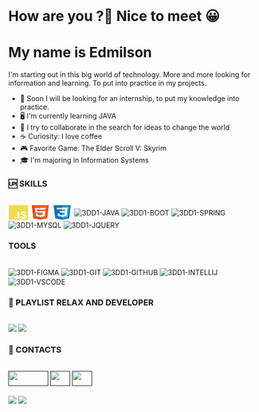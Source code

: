 <h1>How are you ?👋  Nice to meet 😀</h1>
<h1 >My name is Edmilson</h1>

<p>I'm starting out in this big world of technology. More and more looking for information and learning. To put into practice in my projects.</p>

- 💼 Soon I will be looking for an internship, to put my knowledge into practice.
- 🖥️ I'm currently learning JAVA
- 👯 I try to collaborate in the search for ideas to change the world
- ☕ Curiosity: I love coffee
- 🎮 Favorite Game: The Elder Scroll V: Skyrim  
- 🎓 I'm majoring in Information Systems
 
<h3>🆙 SKILLS</h3>
<div style="display: inline_block"><br>
  <img align="center" alt="3DD1-Js" height="30" width="40" src="https://raw.githubusercontent.com/devicons/devicon/master/icons/javascript/javascript-plain.svg">  
  <img align="center" alt="3DD1-HTML" height="30" width="40" src="https://raw.githubusercontent.com/devicons/devicon/master/icons/html5/html5-original.svg">
  <img align="center" alt="3DD1-CSS" height="30" width="40" src="https://raw.githubusercontent.com/devicons/devicon/master/icons/css3/css3-original.svg">
  <img align="center" alt="3DD1-JAVA" height="30" width="40" src="https://cdn.jsdelivr.net/gh/devicons/devicon/icons/java/java-original.svg">
  <img align="center" alt="3DD1-BOOT" height="30" width="40" src="https://cdn.jsdelivr.net/gh/devicons/devicon/icons/bootstrap/bootstrap-plain-wordmark.svg">
  <img align="center" alt="3DD1-SPRING" height="30" width="40" src="https://cdn.jsdelivr.net/gh/devicons/devicon/icons/spring/spring-original.svg">
  <img align="center" alt="3DD1-MYSQL" height="30" width="40" src="https://cdn.jsdelivr.net/gh/devicons/devicon/icons/mysql/mysql-original.svg">
  <img align="center" alt="3DD1-JQUERY" height="30" width="40" src="https://cdn.jsdelivr.net/gh/devicons/devicon/icons/jquery/jquery-original-wordmark.svg">
   
</div>
<h3>TOOLS</h3>
<div style="display: inline_block"><br>
  <img align="center" alt="3DD1-FIGMA" height="30" width="40" src="https://cdn.jsdelivr.net/gh/devicons/devicon/icons/figma/figma-original.svg">  
  <img align="center" alt="3DD1-GIT" height="30" width="40" src="https://cdn.jsdelivr.net/gh/devicons/devicon/icons/git/git-original.svg">
  <img align="center" alt="3DD1-GITHUB" height="30" width="40" src="https://cdn.jsdelivr.net/gh/devicons/devicon/icons/github/github-original.svg">
  <img align="center" alt="3DD1-INTELLIJ" height="30" width="40" src="https://cdn.jsdelivr.net/gh/devicons/devicon/icons/intellij/intellij-original.svg">
  <img align="center" alt="3DD1-VSCODE" height="30" width="40" src="https://cdn.jsdelivr.net/gh/devicons/devicon/icons/vscode/vscode-original.svg"> 
   
</div>

<h3>🎵 PLAYLIST RELAX AND DEVELOPER</h3>
<div style="display: inline_block"><br>
  <a href="https://open.spotify.com/user/w2phhj50jipohzn1l6wnqi69g?si=53fc6091d0884d3c"><img src="https://img.shields.io/badge/Spotify-1ED760?&style=for-the-badge&logo=spotify&logoColor=white"></a>   
  <a href="https://youtube.com/playlist?list=PLfN1nOyiSyETLzEuhzdVpnKVR7rn_pVqm"><img src="https://img.shields.io/badge/YouTube_Music-FF0000?style=for-the-badge&logo=youtube-music&logoColor=white"></a> 
</div>

<h3>📱 CONTACTS</h3>
<div style="display: inline_block"><br>
  <a href=""><img height="30" width="80" src="https://img.shields.io/badge/Discord-7289DA?style=for-the-badge&logo=discord&logoColor=white"></a> 
  <a href=""><img height="30" width="40" src="https://cdn.jsdelivr.net/gh/devicons/devicon/icons/linkedin/linkedin-original.svg"></a>
  <a href=""><img height="30" width="40" src="https://cdn.jsdelivr.net/gh/devicons/devicon/icons/twitter/twitter-original.svg"></a>
  
</div>
</div>

<br>
<div style="display: inline_block ">  
  <img height="180em" src="https://github-readme-stats.vercel.app/api?username=3DD1&show_icons=true&theme=midnight-purple&include_all_commits=true&count_private=true"/>
  <img height="180em" src="https://github-readme-stats.vercel.app/api/top-langs/?username=3DD1&layout=compact&langs_count=7&theme=midnight-purple"/>
  

  
</div>



